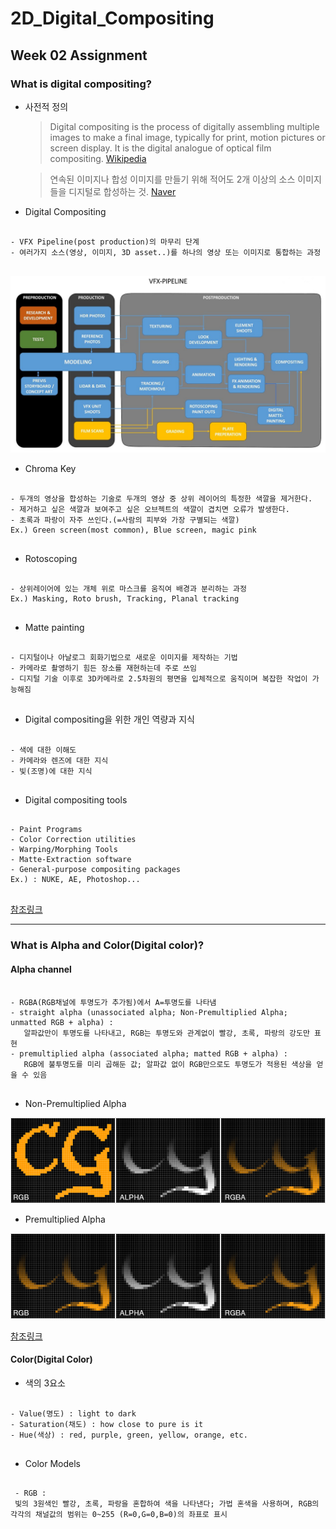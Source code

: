 # 2D_Digital_Compositing
## Week 02 Assignment
### What is digital compositing?
+ 사전적 정의

    > Digital compositing is the process of digitally assembling multiple images to make a final image,
  typically for print, motion pictures or screen display. It is the digital analogue of optical film compositing. [Wikipedia](https://en.wikipedia.org/wiki/Digital_compositing)

    > 연속된 이미지나 합성 이미지를 만들기 위해 적어도 2개 이상의 소스 이미지들을 디지털로 합성하는 것. [Naver](https://terms.naver.com/entry.nhn?docId=1649302&cid=50372&categoryId=50372)

+ Digital Compositing
<pre>
<code>
- VFX Pipeline(post production)의 마무리 단계
- 여러가지 소스(영상, 이미지, 3D asset..)를 하나의 영상 또는 이미지로 통합하는 과정
</code>
</pre>

![alt](https://github.com/JuSeongYong/2D_Digital_Compositing/blob/master/Week03/the-vfx-pipeline.jpg)
+ Chroma Key
<pre>
<code>
- 두개의 영상을 합성하는 기술로 두개의 영상 중 상위 레이어의 특정한 색깔을 제거한다.
- 제거하고 싶은 색깔과 보여주고 싶은 오브젝트의 색깔이 겹치면 오류가 발생한다.
- 초록과 파랑이 자주 쓰인다.(=사람의 피부와 가장 구별되는 색깔)
Ex.) Green screen(most common), Blue screen, magic pink
</code>
</pre>

+ Rotoscoping
<pre>
<code>
- 상위레이어에 있는 개체 위로 마스크를 움직여 배경과 분리하는 과정
Ex.) Masking, Roto brush, Tracking, Planal tracking
</code>
</pre>

+ Matte painting
<pre>
<code>
- 디지털이나 아날로그 회화기법으로 새로운 이미지를 제작하는 기법
- 카메라로 촬영하기 힘든 장소를 재현하는데 주로 쓰임
- 디지털 기술 이후로 3D카메라로 2.5차원의 평면을 입체적으로 움직이며 복잡한 작업이 가능해짐
</code>
</pre>

+ Digital compositing을 위한 개인 역량과 지식
<pre>
<code>
- 색에 대한 이해도
- 카메라와 렌즈에 대한 지식
- 빛(조명)에 대한 지식
</code>
</pre>

+ Digital compositing tools
<pre>
<code>
- Paint Programs
- Color Correction utilities
- Warping/Morphing Tools
- Matte-Extraction software
- General-purpose compositing packages
Ex.) : NUKE, AE, Photoshop...
</code>
</pre>
[참조링크](http://mlab.taik.fi/touch/DCN/DGbackup.html)

---------------------
### What is Alpha and Color(Digital color)?

#### Alpha channel
<pre>
<code>
- RGBA(RGB채널에 투명도가 추가됨)에서 A=투명도를 나타냄
- straight alpha (unassociated alpha; Non-Premultiplied Alpha; unmatted RGB + alpha) : 
   알파값만이 투명도를 나타내고, RGB는 투명도와 관계없이 빨강, 초록, 파랑의 강도만 표현
- premultiplied alpha (associated alpha; matted RGB + alpha) : 
   RGB에 불투명도를 미리 곱해둔 값; 알파값 없이 RGB만으로도 투명도가 적용된 색상을 얻을 수 있음
</code>
</pre>

 - Non-Premultiplied Alpha
 
![Alt](https://github.com/JuSeongYong/2D_Digital_Compositing/blob/master/Week03/Non-Premultiplied%20alpha.png)

 - Premultiplied Alpha
 
![Alt](https://github.com/JuSeongYong/2D_Digital_Compositing/blob/master/Week03/Premultiplied%20alpha.png)

[참조링크](https://www.cgdirector.com/premultiplied-alpha-vs-straight-alpha/)

#### Color(Digital Color)
- 색의 3요소
<pre>
<code>
- Value(명도) : light to dark
- Saturation(채도) : how close to pure is it
- Hue(색상) : red, purple, green, yellow, orange, etc.
</code>
</pre>

 - Color Models
 <pre>
 <code>
 - RGB : 
 빛의 3원색인 빨강, 초록, 파랑을 혼합하여 색을 나타낸다; 가법 혼색을 사용하며, RGB의 각각의 채널값의 범위는 0~255 (R=0,G=0,B=0)의 좌표로 표시
 </code>
 </pre>
